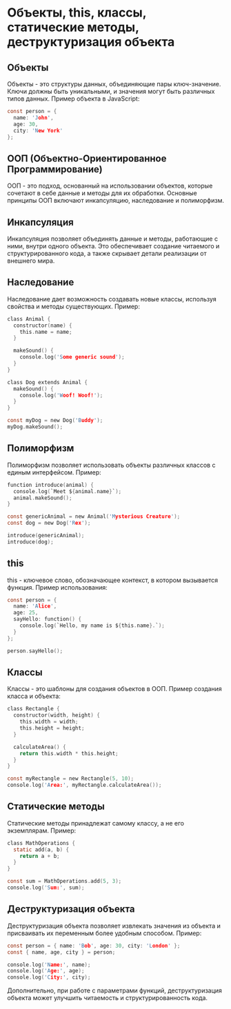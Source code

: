 # Объекты, this, классы, статические методы, деструктуризация объекта

## Объекты
Объекты - это структуры данных, объединяющие пары ключ-значение. Ключи должны быть уникальными, и значения могут быть различных типов данных. Пример объекта в JavaScript:

```c
const person = {
  name: 'John',
  age: 30,
  city: 'New York'
};
```
## ООП (Объектно-Ориентированное Программирование)
ООП - это подход, основанный на использовании объектов, которые сочетают в себе данные и методы для их обработки. Основные принципы ООП включают инкапсуляцию, наследование и полиморфизм.

## Инкапсуляция
Инкапсуляция позволяет объединять данные и методы, работающие с ними, внутри одного объекта. Это обеспечивает создание читаемого и структурированного кода, а также скрывает детали реализации от внешнего мира.

## Наследование
Наследование дает возможность создавать новые классы, используя свойства и методы существующих. Пример:

```c
class Animal {
  constructor(name) {
    this.name = name;
  }

  makeSound() {
    console.log('Some generic sound');
  }
}

class Dog extends Animal {
  makeSound() {
    console.log('Woof! Woof!');
  }
}

const myDog = new Dog('Buddy');
myDog.makeSound();
```

## Полиморфизм
Полиморфизм позволяет использовать объекты различных классов с единым интерфейсом. Пример:

```c
function introduce(animal) {
  console.log(`Meet ${animal.name}`);
  animal.makeSound();
}

const genericAnimal = new Animal('Mysterious Creature');
const dog = new Dog('Rex');

introduce(genericAnimal);
introduce(dog);
```

## this
this - ключевое слово, обозначающее контекст, в котором вызывается функция. Пример использования:
```c
const person = {
  name: 'Alice',
  age: 25,
  sayHello: function() {
    console.log(`Hello, my name is ${this.name}.`);
  }
};

person.sayHello();
```

## Классы
Классы - это шаблоны для создания объектов в ООП. Пример создания класса и объекта:
```c
class Rectangle {
  constructor(width, height) {
    this.width = width;
    this.height = height;
  }

  calculateArea() {
    return this.width * this.height;
  }
}

const myRectangle = new Rectangle(5, 10);
console.log('Area:', myRectangle.calculateArea());
```

## Статические методы
Статические методы принадлежат самому классу, а не его экземплярам. Пример:
```c
class MathOperations {
  static add(a, b) {
    return a + b;
  }
}

const sum = MathOperations.add(5, 3);
console.log('Sum:', sum);
```

## Деструктуризация объекта
Деструктуризация объекта позволяет извлекать значения из объекта и присваивать их переменным более удобным способом. Пример:

```c
const person = { name: 'Bob', age: 30, city: 'London' };
const { name, age, city } = person;

console.log('Name:', name);
console.log('Age:', age);
console.log('City:', city);
```

Дополнительно, при работе с параметрами функций, деструктуризация объекта может улучшить читаемость и структурированность кода.

